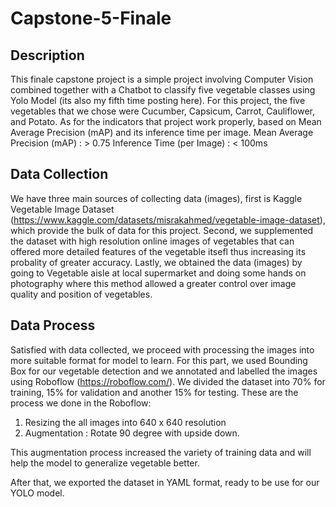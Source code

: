 # Capstone-5-Finale

## Description
This finale capstone project is a simple project involving Computer Vision combined together with a Chatbot to classify five vegetable classes using Yolo Model (its also my fifth time posting here).
For this project, the five vegetables that we chose were Cucumber, Capsicum, Carrot, Cauliflower, and Potato. As for the indicators that project work properly, based on Mean Average Precision (mAP) and its inference time per image. 
Mean Average Precision (mAP) : > 0.75
Inference Time (per Image) : < 100ms 

## Data Collection 

We have three main sources of collecting data (images), first is Kaggle Vegetable Image Dataset (https://www.kaggle.com/datasets/misrakahmed/vegetable-image-dataset), which provide the bulk of data for this project. Second, we supplemented the dataset with high resolution online images of vegetables that can offered more detailed features of the vegetable itsefl thus increasing its probality of greater accuracy. Lastly, we obtained the data (images) by going to Vegetable aisle at local supermarket and doing some hands on photography where this method allowed a greater control over image quality and position of vegetables. 

## Data Process

Satisfied with data collected, we proceed with processing the images into more suitable format for model to learn. For this part, we used Bounding Box for our vegetable detection and we annotated and labelled the images using Roboflow (https://roboflow.com/). We divided the dataset into 70% for training, 15% for validation and another 15% for testing. These are the process we done in the Roboflow:
1. Resizing the all images into 640 x 640 resolution
2. Augmentation : Rotate 90 degree with upside down.

This augmentation process increased the variety of training data and will help the model to generalize vegetable better.

After that, we exported the dataset in YAML format, ready to be use for our YOLO model. 

## 
